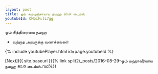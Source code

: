 ```yaml
---
layout: post
title: ஓம் சமுடிஞ்சாயாய நமஹ ௧௦௮ டைம்ஸ்
youtubeId: OMpiFulL7gg
---
```

 
 
 ஓம் சித்திரையை நமஹ  
 
 - வற்றாத அவருக்கு வணக்கங்கள் 
 
  
 
  
 
 
 
 
 
 


{% include youtubePlayer.html id=page.youtubeId %}
 
[Next]({{ site.baseurl }}{% link  split2/_posts/2016-08-29-ஓம் மஹாவீர்யாய நமஹ ௧௦௮ டைம்ஸ்.md%})
 
